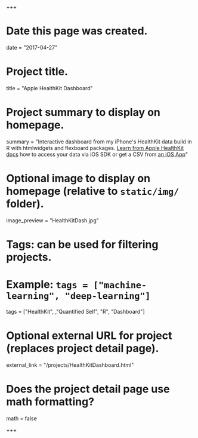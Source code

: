 +++
# Date this page was created.
date = "2017-04-27"

# Project title.
title = "Apple HealthKit Dashboard"

# Project summary to display on homepage.
summary = "Interactive dashboard from my iPhone's HealthKit data build in R with htmlwidgets and flexboard packages. <a href='https://developer.apple.com/library/content/samplecode/Fit/Introduction/Intro.html'>Learn from Apple HealthKit docs</a> how to access your data via iOS SDK or get a CSV from <a href="https://itunes.apple.com/gb/app/qs-access/id920297614?mt=8">an iOS App</a>"

# Optional image to display on homepage (relative to `static/img/` folder).
image_preview = "HealthKitDash.jpg"

# Tags: can be used for filtering projects.
# Example: `tags = ["machine-learning", "deep-learning"]`
tags = ["HealthKit", ,"Quantified Self", "R", "Dashboard"]

# Optional external URL for project (replaces project detail page).
external_link = "/projects/HealthKitDashboard.html"

# Does the project detail page use math formatting?
math = false

+++
